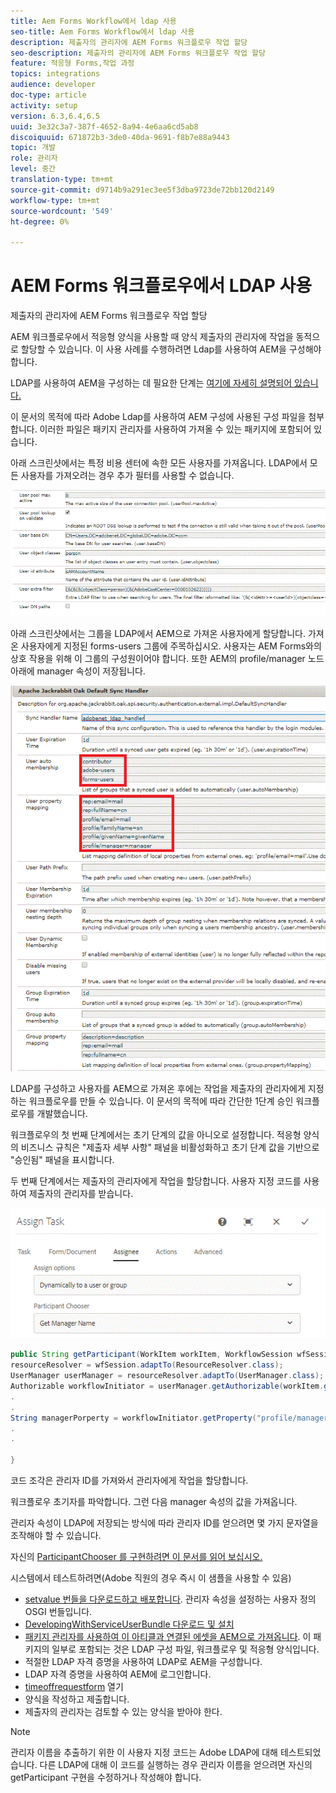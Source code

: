 ```yaml
---
title: Aem Forms Workflow에서 ldap 사용
seo-title: Aem Forms Workflow에서 ldap 사용
description: 제출자의 관리자에 AEM Forms 워크플로우 작업 할당
seo-description: 제출자의 관리자에 AEM Forms 워크플로우 작업 할당
feature: 적응형 Forms,작업 과정
topics: integrations
audience: developer
doc-type: article
activity: setup
version: 6.3,6.4,6.5
uuid: 3e32c3a7-387f-4652-8a94-4e6aa6cd5ab8
discoiquuid: 671872b3-3de0-40da-9691-f8b7e88a9443
topic: 개발
role: 관리자
level: 중간
translation-type: tm+mt
source-git-commit: d9714b9a291ec3ee5f3dba9723de72bb120d2149
workflow-type: tm+mt
source-wordcount: '549'
ht-degree: 0%

---
```



# AEM Forms 워크플로우에서 LDAP 사용

제출자의 관리자에 AEM Forms 워크플로우 작업 할당

AEM 워크플로우에서 적응형 양식을 사용할 때 양식 제출자의 관리자에 작업을 동적으로 할당할 수 있습니다. 이 사용 사례를 수행하려면 Ldap를 사용하여 AEM을 구성해야 합니다.

LDAP를 사용하여 AEM을 구성하는 데 필요한 단계는 [여기에 자세히 설명되어 있습니다.](https://helpx.adobe.com/experience-manager/6-5/sites/administering/using/ldap-config.html)

이 문서의 목적에 따라 Adobe Ldap를 사용하여 AEM 구성에 사용된 구성 파일을 첨부합니다. 이러한 파일은 패키지 관리자를 사용하여 가져올 수 있는 패키지에 포함되어 있습니다.

아래 스크린샷에서는 특정 비용 센터에 속한 모든 사용자를 가져옵니다. LDAP에서 모든 사용자를 가져오려는 경우 추가 필터를 사용할 수 없습니다.

![LDAP 구성](assets/costcenterldap.gif)

아래 스크린샷에서는 그룹을 LDAP에서 AEM으로 가져온 사용자에게 할당합니다. 가져온 사용자에게 지정된 forms-users 그룹에 주목하십시오. 사용자는 AEM Forms와의 상호 작용을 위해 이 그룹의 구성원이어야 합니다. 또한 AEM의 profile/manager 노드 아래에 manager 속성이 저장됩니다.

![Synchandler](assets/synchandler.gif)

LDAP를 구성하고 사용자를 AEM으로 가져온 후에는 작업을 제출자의 관리자에게 지정하는 워크플로우를 만들 수 있습니다. 이 문서의 목적에 따라 간단한 1단계 승인 워크플로우를 개발했습니다.

워크플로우의 첫 번째 단계에서는 초기 단계의 값을 아니오로 설정합니다. 적응형 양식의 비즈니스 규칙은 &quot;제출자 세부 사항&quot; 패널을 비활성화하고 초기 단계 값을 기반으로 &quot;승인됨&quot; 패널을 표시합니다.

두 번째 단계에서는 제출자의 관리자에게 작업을 할당합니다. 사용자 지정 코드를 사용하여 제출자의 관리자를 받습니다.

![작업 할당](assets/assigntask.gif)

```java
public String getParticipant(WorkItem workItem, WorkflowSession wfSession, MetaDataMap arg2) throws WorkflowException{
resourceResolver = wfSession.adaptTo(ResourceResolver.class);
UserManager userManager = resourceResolver.adaptTo(UserManager.class);
Authorizable workflowInitiator = userManager.getAuthorizable(workItem.getWorkflow().getInitiator());
.
.
String managerPorperty = workflowInitiator.getProperty("profile/manager")[0].getString();
.
.

}
```

코드 조각은 관리자 ID를 가져와서 관리자에게 작업을 할당합니다.

워크플로우 초기자를 파악합니다. 그런 다음 manager 속성의 값을 가져옵니다.

관리자 속성이 LDAP에 저장되는 방식에 따라 관리자 ID를 얻으려면 몇 가지 문자열을 조작해야 할 수 있습니다.

자신의 [ ParticipantChooser 를 구현하려면 이 문서를 읽어 보십시오.](https://helpx.adobe.com/experience-manager/using/dynamic-steps.html)

시스템에서 테스트하려면(Adobe 직원의 경우 즉시 이 샘플을 사용할 수 있음)

* [setvalue 번들을 다운로드하고 배포합니다](/help/forms/assets/common-osgi-bundles/SetValueApp.core-1.0-SNAPSHOT.jar). 관리자 속성을 설정하는 사용자 정의 OSGI 번들입니다.
* [DevelopingWithServiceUserBundle 다운로드 및 설치](/help/forms/assets/common-osgi-bundles/DevelopingWithServiceUser.jar)
* [패키지 관리자를 사용하여 이 아티클과 연결된 에셋을 AEM으로 가져옵니다](assets/aem-forms-ldap.zip). 이 패키지의 일부로 포함되는 것은 LDAP 구성 파일, 워크플로우 및 적응형 양식입니다.
* 적절한 LDAP 자격 증명을 사용하여 LDAP로 AEM을 구성합니다.
* LDAP 자격 증명을 사용하여 AEM에 로그인합니다.
* [timeoffrequestform](http://localhost:4502/content/dam/formsanddocuments/helpx/timeoffrequestform/jcr:content?wcmmode=disabled) 열기
* 양식을 작성하고 제출합니다.
* 제출자의 관리자는 검토할 수 있는 양식을 받아야 한다.

>[!NOTE]
>
>관리자 이름을 추출하기 위한 이 사용자 지정 코드는 Adobe LDAP에 대해 테스트되었습니다. 다른 LDAP에 대해 이 코드를 실행하는 경우 관리자 이름을 얻으려면 자신의 getParticipant 구현을 수정하거나 작성해야 합니다.
